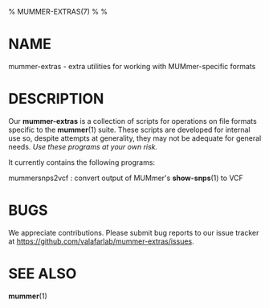 % MUMMER-EXTRAS(7)
%
%

# NAME

mummer-extras - extra utilities for working with MUMmer-specific formats

# DESCRIPTION

Our **mummer-extras** is a collection of scripts for operations on file formats specific to the **mummer**(1) suite.
These scripts are developed for internal use so, despite attempts at generality, they may not be adequate for general needs.
*Use these programs at your own risk.*

It currently contains the following programs:

mummersnps2vcf
:	convert output of MUMmer's **show-snps**(1) to VCF

# BUGS

We appreciate contributions.
Please submit bug reports to our issue tracker at <https://github.com/valafarlab/mummer-extras/issues>.

# SEE ALSO

**mummer**(1)
